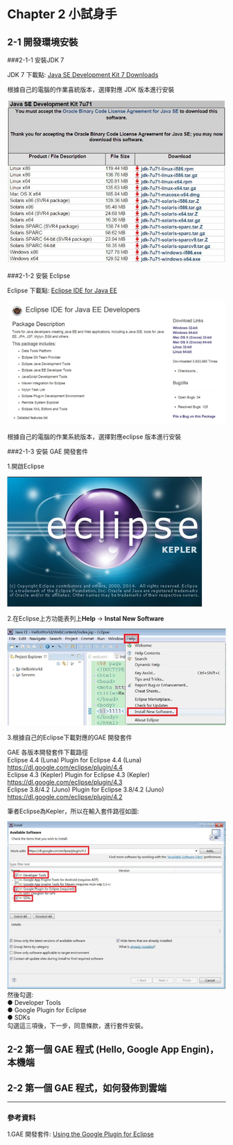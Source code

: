 # Chapter 2 小試身手
## 2-1 開發環境安裝
###2-1-1 安裝JDK 7

JDK 7 下載點: [Java SE Development Kit 7 Downloads](http://www.oracle.com/technetwork/java/javase/downloads/jdk7-downloads-1880260.html)

根據自己的電腦的作業喜統版本，選擇對應 JDK 版本進行安裝

![](https://raw.githubusercontent.com/tw-hkt/GAE_For_Java/master/img/ch2-01.jpg)

###2-1-2 安裝 Eclipse

Eclipse 下載點: [Eclipse IDE for Java EE](https://eclipse.org/downloads/packages/eclipse-ide-java-ee-developers/keplersr2)

![](https://raw.githubusercontent.com/tw-hkt/GAE_For_Java/master/img/ch2-02.jpg)

根據自己的電腦的作業系統版本，選擇對應eclipse 版本進行安裝

###2-1-3 安裝 GAE 開發套件

1.開啟Eclipse

![](https://raw.githubusercontent.com/tw-hkt/GAE_For_Java/master/img/ch2-03.jpg)

2.在Eclipse上方功能表列上**Help** -> **Instal New Software**

![](https://raw.githubusercontent.com/tw-hkt/GAE_For_Java/master/img/ch2-04.jpg)

3.根據自己的Eclipse下載對應的GAE 開發套件

GAE 各版本開發套件下載路徑 <br>
Eclipse 4.4 (Luna)	Plugin for Eclipse 4.4 (Luna)	https://dl.google.com/eclipse/plugin/4.4 <br>
Eclipse 4.3 (Kepler)	Plugin for Eclipse 4.3 (Kepler)	https://dl.google.com/eclipse/plugin/4.3  <br>
Eclipse 3.8/4.2 (Juno)	Plugin for Eclipse 3.8/4.2 (Juno)	https://dl.google.com/eclipse/plugin/4.2 <br>

筆者Eclipse為Kepler，所以在輸入套件路徑如圖:

![](https://raw.githubusercontent.com/tw-hkt/GAE_For_Java/master/img/ch2-05.jpg)
然後勾選:<br>
● Developer Tools <br>
● Google Plugin for Eclipse <br>
● SDKs<br> 
勾選這三項後，下一步，同意條款，進行套件安裝。



## 2-2 第一個 GAE 程式 (Hello, Google App Engin)，本機端
## 2-2 第一個 GAE 程式，如何發佈到雲端

* * *
### 參考資料
1.GAE 開發套件: [Using the Google Plugin for Eclipse](https://cloud.google.com/appengine/docs/java/tools/eclipse)
<br>
